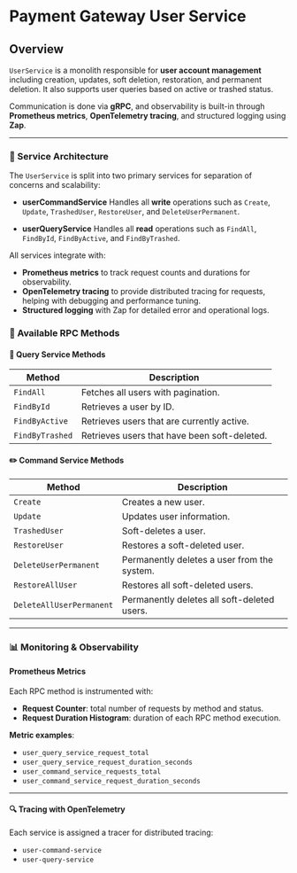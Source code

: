 # Payment Gateway User Service

## Overview

`UserService` is a monolith responsible for **user account management** including creation, updates, soft deletion, restoration, and permanent deletion. It also supports user queries based on active or trashed status.

Communication is done via **gRPC**, and observability is built-in through **Prometheus metrics**, **OpenTelemetry tracing**, and structured logging using **Zap**.

---


### 🔄 Service Architecture

The `UserService` is split into two primary services for separation of concerns and scalability:

- **userCommandService**
  Handles all **write** operations such as `Create`, `Update`, `TrashedUser`, `RestoreUser`, and `DeleteUserPermanent`.

- **userQueryService**
  Handles all **read** operations such as `FindAll`, `FindById`, `FindByActive`, and `FindByTrashed`.

All services integrate with:
- **Prometheus metrics** to track request counts and durations for observability.
- **OpenTelemetry tracing** to provide distributed tracing for requests, helping with debugging and performance tuning.
- **Structured logging** with Zap for detailed error and operational logs.


### 📌 Available RPC Methods

#### 📘 Query Service Methods

| Method          | Description                                  |
| --------------- | -------------------------------------------- |
| `FindAll`       | Fetches all users with pagination.           |
| `FindById`      | Retrieves a user by ID.                      |
| `FindByActive`  | Retrieves users that are currently active.   |
| `FindByTrashed` | Retrieves users that have been soft-deleted. |

#### ✏️ Command Service Methods

| Method                   | Description                                 |
| ------------------------ | ------------------------------------------- |
| `Create`                 | Creates a new user.                         |
| `Update`                 | Updates user information.                   |
| `TrashedUser`            | Soft-deletes a user.                        |
| `RestoreUser`            | Restores a soft-deleted user.               |
| `DeleteUserPermanent`    | Permanently deletes a user from the system. |
| `RestoreAllUser`         | Restores all soft-deleted users.            |
| `DeleteAllUserPermanent` | Permanently deletes all soft-deleted users. |


---

### 📊 Monitoring & Observability

#### Prometheus Metrics

Each RPC method is instrumented with:

- **Request Counter**: total number of requests by method and status.
- **Request Duration Histogram**: duration of each RPC method execution.

**Metric examples**:
- `user_query_service_request_total`
- `user_query_service_request_duration_seconds`
- `user_command_service_requests_total`
- `user_command_service_request_duration_seconds`

---

#### 🔍 Tracing with OpenTelemetry

Each service is assigned a tracer for distributed tracing:
- `user-command-service`
- `user-query-service`